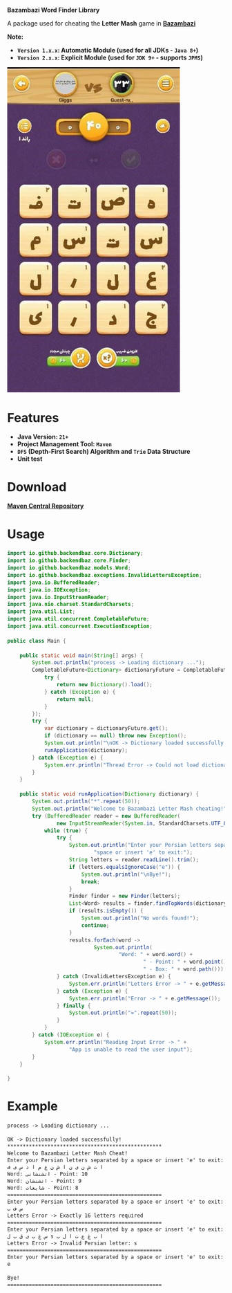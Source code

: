 **Bazambazi Word Finder Library**

A package used for cheating the **Letter Mash** game in **[Bazambazi](https://bazambazi.games)**

**Note:**

- **`Version 1.x.x`: Automatic Module (used for all JDKs - `Java 8+`)**
- **`Version 2.x.x`: Explicit Module (used for `JDK 9+` - supports `JPMS`)**

<img src="src/main/resources/images/help.jpg" alt="HELP" width="400">

# Features

- **Java Version: `21+`**
- **Project Management Tool: `Maven`**
- **`DFS` (Depth-First Search) Algorithm and `Trie` Data Structure**
- **Unit test**

# Download

**[Maven Central Repository](https://central.sonatype.com/artifact/io.github.backendbaz/bazambazi-wordfinder/overview)**

# Usage

```java
import io.github.backendbaz.core.Dictionary;
import io.github.backendbaz.core.Finder;
import io.github.backendbaz.models.Word;
import io.github.backendbaz.exceptions.InvalidLettersException;
import java.io.BufferedReader;
import java.io.IOException;
import java.io.InputStreamReader;
import java.nio.charset.StandardCharsets;
import java.util.List;
import java.util.concurrent.CompletableFuture;
import java.util.concurrent.ExecutionException;

public class Main {

    public static void main(String[] args) {
        System.out.println("process -> Loading dictionary ...");
        CompletableFuture<Dictionary> dictionaryFuture = CompletableFuture.supplyAsync(() -> {
            try {
                return new Dictionary().load();
            } catch (Exception e) {
                return null;
            }
        });
        try {
            var dictionary = dictionaryFuture.get();
            if (dictionary == null) throw new Exception();
            System.out.println("\nOK -> Dictionary loaded successfully!");
            runApplication(dictionary);
        } catch (Exception e) {
            System.err.println("Thread Error -> Could not load dictionary!");
        }
    }

    public static void runApplication(Dictionary dictionary) {
        System.out.println("*".repeat(50));
        System.out.println("Welcome to Bazambazi Letter Mash cheating!");
        try (BufferedReader reader = new BufferedReader(
                new InputStreamReader(System.in, StandardCharsets.UTF_8))) {
            while (true) {
                try {
                    System.out.println("Enter your Persian letters separated by a " +
                            "space or insert 'e' to exit:");
                    String letters = reader.readLine().trim();
                    if (letters.equalsIgnoreCase("e")) {
                        System.out.println("\nBye!");
                        break;
                    }
                    Finder finder = new Finder(letters);
                    List<Word> results = finder.findTopWords(dictionary, 3);
                    if (results.isEmpty()) {
                        System.out.println("No words found!");
                        continue;
                    }
                    results.forEach(word ->
                            System.out.println(
                                    "Word: " + word.word() +
                                            " - Point: " + word.point() +
                                            " - Box: " + word.path()));
                } catch (InvalidLettersException e) {
                    System.err.println("Letters Error -> " + e.getMessage());
                } catch (Exception e) {
                    System.err.println("Error -> " + e.getMessage());
                } finally {
                    System.out.println("=".repeat(50));
                }
            }
        } catch (IOException e) {
            System.err.println("Reading Input Error -> " +
                    "App is unable to read the user input");
        }
    }

}
```

# Example

```text
process -> Loading dictionary ...

OK -> Dictionary loaded successfully!
**************************************************
Welcome to Bazambazi Letter Mash Cheat!
Enter your Persian letters separated by a space or insert 'e' to exit:
ا ت ش ن ی ن ا ش ن ع م ا د س ی ف
Word: اتشنشانی - Point: 10
Word: اتشنشان - Point: 9
Word: شایعات - Point: 8
==================================================
Enter your Persian letters separated by a space or insert 'e' to exit:
س ف ب
Letters Error -> Exactly 16 letters required
==================================================
Enter your Persian letters separated by a space or insert 'e' to exit:
س غ ب ی ق ب ل s ا ب غ ع ت ا ل ب
Letters Error -> Invalid Persian letter: s
==================================================
Enter your Persian letters separated by a space or insert 'e' to exit:
e

Bye!
==================================================
```
